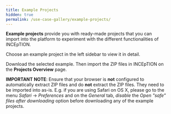 ```yaml
---
title: Example Projects
hidden: true
permalink: /use-case-gallery/example-projects/
---
```


**Example projects** provide you with ready-made projects that you can import into the platform to
experiment with the different functionalities of INCEpTION.

Choose an example project in the left sidebar to view it in detail.

Download the selected example. Then import the ZIP files in INCEpTION on the **Projects Overview** page.

**IMPORTANT NOTE**: Ensure that your browser is **not** configured to automatically 
extract ZIP files and do **not** extract the ZIP files. They need to be imported into as-is.
E.g. if you are using Safari on OS X, please go to the menu *Safari* -> *Preferences* and on
the *General* tab, *disable* the *Open "safe" files after downloading* option before downloading
any of the example projects.

